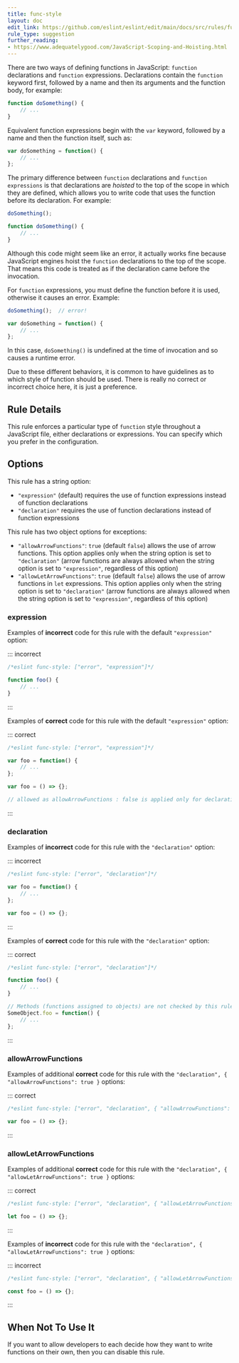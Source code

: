 ```yaml
---
title: func-style
layout: doc
edit_link: https://github.com/eslint/eslint/edit/main/docs/src/rules/func-style.md
rule_type: suggestion
further_reading:
- https://www.adequatelygood.com/JavaScript-Scoping-and-Hoisting.html
---
```



There are two ways of defining functions in JavaScript: `function` declarations and `function` expressions. Declarations contain the `function` keyword first, followed by a name and then its arguments and the function body, for example:

```js
function doSomething() {
    // ...
}
```

Equivalent function expressions begin with the `var` keyword, followed by a name and then the function itself, such as:

```js
var doSomething = function() {
    // ...
};
```

The primary difference between `function` declarations and `function expressions` is that declarations are *hoisted* to the top of the scope in which they are defined, which allows you to write code that uses the function before its declaration. For example:

```js
doSomething();

function doSomething() {
    // ...
}
```

Although this code might seem like an error, it actually works fine because JavaScript engines hoist the `function` declarations to the top of the scope. That means this code is treated as if the declaration came before the invocation.

For `function` expressions, you must define the function before it is used, otherwise it causes an error. Example:

```js
doSomething();  // error!

var doSomething = function() {
    // ...
};
```

In this case, `doSomething()` is undefined at the time of invocation and so causes a runtime error.

Due to these different behaviors, it is common to have guidelines as to which style of function should be used. There is really no correct or incorrect choice here, it is just a preference.

## Rule Details

This rule enforces a particular type of `function` style throughout a JavaScript file, either declarations or expressions. You can specify which you prefer in the configuration.

## Options

This rule has a string option:

* `"expression"` (default) requires the use of function expressions instead of function declarations
* `"declaration"` requires the use of function declarations instead of function expressions

This rule has two object options for exceptions:

* `"allowArrowFunctions"`: `true` (default `false`) allows the use of arrow functions. This option applies only when the string option is set to `"declaration"` (arrow functions are always allowed when the string option is set to `"expression"`, regardless of this option)
* `"allowLetArrowFunctions"`: `true` (default `false`) allows the use of arrow functions in `let` expressions. This option applies only when the string option is set to `"declaration"` (arrow functions are always allowed when the string option is set to `"expression"`, regardless of this option)

### expression

Examples of **incorrect** code for this rule with the default `"expression"` option:

::: incorrect

```js
/*eslint func-style: ["error", "expression"]*/

function foo() {
    // ...
}
```

:::

Examples of **correct** code for this rule with the default `"expression"` option:

::: correct

```js
/*eslint func-style: ["error", "expression"]*/

var foo = function() {
    // ...
};

var foo = () => {};

// allowed as allowArrowFunctions : false is applied only for declaration
```

:::

### declaration

Examples of **incorrect** code for this rule with the `"declaration"` option:

::: incorrect

```js
/*eslint func-style: ["error", "declaration"]*/

var foo = function() {
    // ...
};

var foo = () => {};
```

:::

Examples of **correct** code for this rule with the `"declaration"` option:

::: correct

```js
/*eslint func-style: ["error", "declaration"]*/

function foo() {
    // ...
}

// Methods (functions assigned to objects) are not checked by this rule
SomeObject.foo = function() {
    // ...
};
```

:::

### allowArrowFunctions

Examples of additional **correct** code for this rule with the `"declaration", { "allowArrowFunctions": true }` options:

::: correct

```js
/*eslint func-style: ["error", "declaration", { "allowArrowFunctions": true }]*/

var foo = () => {};
```

:::

### allowLetArrowFunctions

Examples of additional **correct** code for this rule with the `"declaration", { "allowLetArrowFunctions": true }` options:

::: correct

```js
/*eslint func-style: ["error", "declaration", { "allowLetArrowFunctions": true }]*/

let foo = () => {};
```

:::

Examples of **incorrect** code for this rule with the `"declaration", { "allowLetArrowFunctions": true }` options:

::: incorrect

```js
/*eslint func-style: ["error", "declaration", { "allowLetArrowFunctions": true }]*/

const foo = () => {};
```

:::

## When Not To Use It

If you want to allow developers to each decide how they want to write functions on their own, then you can disable this rule.
